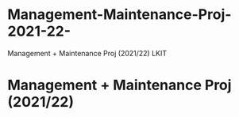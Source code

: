 # Management-Maintenance-Proj-2021-22-
Management + Maintenance Proj (2021/22) LKIT

<h1>Management + Maintenance Proj (2021/22)</h1>

